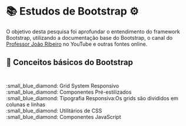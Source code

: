# :books: Estudos de Bootstrap :gear:

<p>
    O objetivo desta pesquisa foi aprofundar o entendimento do framework Bootstrap, utilizando a documentação base do Bootstrap, o canal do <a href="https://www.youtube.com/playlist?list=PLXik_5Br-zO-iwhAe12sirOo_LZ0t-qEm">Professor João Ribeiro</a> no YouTube e outras fontes online.    
</p>

## :ledger: Conceitos básicos do Bootstrap <br><br>

<p>
    :small_blue_diamond: Grid System Responsivo<br>
    :small_blue_diamond: Componentes Pré-estilizados<br>
    :small_blue_diamond: Tipografia Responsiva:Os grids são divididos em colunas e linhas<br>
    :small_blue_diamond: Utilitários de CSS<br>
    :small_blue_diamond: Componentes JavaScript
</p>

